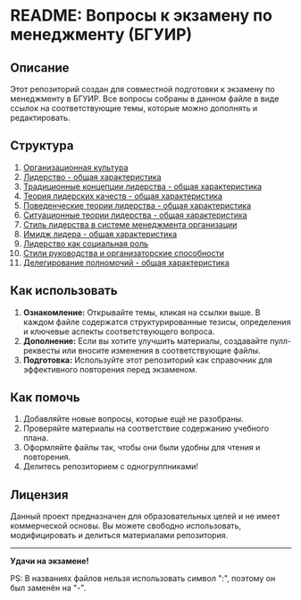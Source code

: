 # README: Вопросы к экзамену по менеджменту (БГУИР)

## Описание

Этот репозиторий создан для совместной подготовки к экзамену по менеджменту в БГУИР.
Все вопросы собраны в данном файле в виде ссылок на соответствующие темы, которые можно дополнять и редактировать.

## Структура

1. [Организационная культура](./1-4%20Организационная%20культура/1-4.%20Организационная%20культура.md)
2. [Лидерство - общая характеристика](./9-18%20Лидерство/9.%20Лидерство%20-%20общая%20характеристика.md)
3. [Традиционные концепции лидерства - общая характеристика](./9-18%20Лидерство/10.%20Традиционные%20концепции%20лидерства%20-%20общая%20характеристика.md)
4. [Теория лидерских качеств - общая характеристика](./9-18%20Лидерство/11.%20Теория%20лидерских%20качеств%20-%20общая%20характеристика.md)
5. [Поведенческие теории лидерства - общая характеристика](./9-18%20Лидерство/12.%20Поведенческие%20теории%20лидерства%20-%20общая%20характеристика.md)
6. [Ситуационные теории лидерства - общая характеристика](./9-18%20Лидерство/13.%20Ситуационные%20теории%20лидерства%20-%20общая%20характеристика.md)
7. [Стиль лидерства в системе менеджмента организации](./9-18%20Лидерство/14.%20Стиль%20лидерства%20в%20системе%20менеджмента%20организации.md)
8. [Имидж лидера - общая характеристика](./9-18%20Лидерство/15.%20Имидж%20лидера%20-%20общая%20характеристика.md)
9. [Лидерство как социальная роль](./9-18%20Лидерство/16.%20Лидерство%20как%20социальная%20роль.md)
10. [Стили руководства и организаторские способности](./9-18%20Лидерство/17.%20Стили%20руководства%20и%20организаторские%20способности.md)
11. [Делегирование полномочий - общая характеристика](./9-18%20Лидерство/18.%20Делегирование%20полномочий%20общая%20характеристика.md)

## Как использовать

1. **Ознакомление:** Открывайте темы, кликая на ссылки выше. В каждом файле содержатся структурированные тезисы, определения и ключевые аспекты соответствующего вопроса.
2. **Дополнение:** Если вы хотите улучшить материалы, создавайте пулл-реквесты или вносите изменения в соответствующие файлы.
3. **Подготовка:** Используйте этот репозиторий как справочник для эффективного повторения перед экзаменом.

## Как помочь

1. Добавляйте новые вопросы, которые ещё не разобраны.
2. Проверяйте материалы на соответствие содержанию учебного плана.
3. Оформляйте файлы так, чтобы они были удобны для чтения и повторения.
4. Делитесь репозиторием с одногруппниками!

## Лицензия

Данный проект предназначен для образовательных целей и не имеет коммерческой основы. Вы можете свободно использовать, модифицировать и делиться материалами репозитория.

---

**Удачи на экзамене!**

PS: В названиях файлов нельзя использовать символ ":", поэтому он был заменён на "-".

